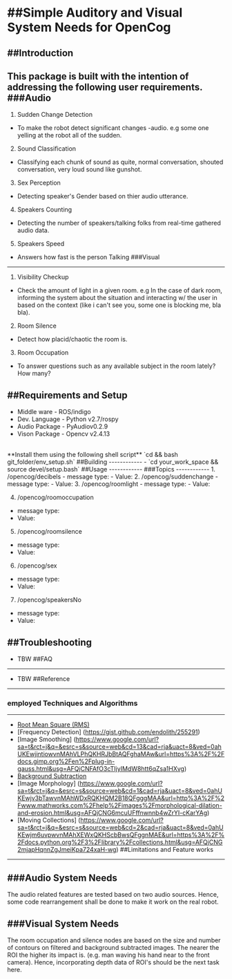 ##Simple Auditory and  Visual System Needs for OpenCog
=======
##Introduction
------------
This package is built with the intention of addressing the following user requirements.
###Audio
------------
1. Sudden Change Detection

* To make the robot detect significant changes -audio. e.g some one yelling at the robot  all of the sudden.
2. Sound Classification

* Classifying each chunk of sound as quite, normal conversation, shouted conversation, very loud sound like gunshot.
3. Sex Perception

* Detecting speaker's Gender based on thier audio utterance.
4. Speakers Counting

* Detecting the number of speakers/talking folks from real-time gathered audio data.
5. Speakers Speed
* Answers how fast is the person Talking
###Visual
------------
1. Visibility Checkup
* Check the amount of light in a given room. e.g In the case of dark room, informing the system about the situation and interacting w/ the user in based on the context (like i can't see you, some one is blocking me, bla bla).
2. Room Silence
* Detect how placid/chaotic the room is.
3. Room Occupation
* To answer questions such as any available subject in the room lately? How many?

##Requirements and Setup
------------
- Middle ware     - ROS/indigo
- Dev. Language  - Python v2.7/rospy
- Audio Package  - PyAudiov0.2.9
- Vison Package   - Opencv v2.4.13
</br> 
**Install them using the following shell script**
`cd && bash git_folder/env_setup.sh`
##Building
------------
- `cd your_work_space &&  source devel/setup.bash`
##Usage
------------
###Topics 
------------
1. /opencog/decibels
- message type:
- Value:
2. /opencog/suddenchange
- message type: 
- Value:
3. /opencog/roomlight
- message type:
- Value:

4. /opencog/roomoccupation
- message type:
- Value:
5. /opencog/roomsilence
- message type:
- Value:

6. /opencog/sex
- message type:
- Value:

7. /opencog/speakersNo
- message type:
- Value:

##Troubleshooting
------------
- TBW
##FAQ
------------
- TBW
##Reference
------------
### employed Techniques and Algorithms
------------
- [Root Mean Square (RMS)](http://www.gaussianwaves.com/2015/07/significance-of-rms-root-mean-square-value/)
- [Frequency Detection] (https://gist.github.com/endolith/255291) 
- [Image Smoothing] (https://www.google.com/url?sa=t&rct=j&q=&esrc=s&source=web&cd=13&cad=rja&uact=8&ved=0ahUKEwjintiowvnMAhVLPhQKHRJbBtAQFghaMAw&url=https%3A%2F%2Fdocs.gimp.org%2Fen%2Fplug-in-gauss.html&usg=AFQjCNFAfO3cTIjyIMdW8htt6qZsa1HXvg)
- [Background Subtraction](http://docs.opencv.org/2.4/doc/tutorials/imgproc/threshold/threshold.html)
- [Image Morphology] (https://www.google.com/url?sa=t&rct=j&q=&esrc=s&source=web&cd=1&cad=rja&uact=8&ved=0ahUKEwjv3bTawvnMAhWDxRQKHQM2B18QFgggMAA&url=http%3A%2F%2Fwww.mathworks.com%2Fhelp%2Fimages%2Fmorphological-dilation-and-erosion.html&usg=AFQjCNG6mcuUFffnwnnb4wZrYI-cKarYAg)
- [Moving Collections] (https://www.google.com/url?sa=t&rct=j&q=&esrc=s&source=web&cd=2&cad=rja&uact=8&ved=0ahUKEwjm6uvpwvnMAhXEWxQKHScbBwsQFggnMAE&url=https%3A%2F%2Fdocs.python.org%2F3%2Flibrary%2Fcollections.html&usg=AFQjCNG2mjapHqnnZgJmeiKpa724xaH-wg)
##Limitations and Feature works
------------

###Audio System Needs
------------
The audio related features are tested based on two audio sources. Hence, some code rearrangement shall be done to make it work on the real robot.

###Visual System Needs
------------
The room occupation and silence nodes are based on the size and number of contours on filtered and background subtracted images. The nearer the ROI the higher its impact is. (e.g. man waving his hand near to the front camera). Hence, incorporating depth data of ROI's should be the next task here.







